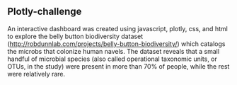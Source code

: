 ## Plotly-challenge

An interactive dashboard was created using javascript, plotly, css, and html to explore the belly button biodiversity dataset (http://robdunnlab.com/projects/belly-button-biodiversity/) which catalogs the microbs that colonize human navels. The dataset reveals that a small handful of microbial species (also called operational taxonomic units, or OTUs, in the study) were present in more than 70% of people, while the rest were relatively rare.

